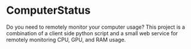 # ComputerStatus
Do you need to remotely monitor your computer usage? This project is a combination of a client side python script and a small web service for remotely monitoring CPU, GPU, and RAM usage.

